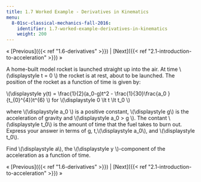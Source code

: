 ```yaml
---
title: 1.7 Worked Example - Derivatives in Kinematics
menu:
  8-01sc-classical-mechanics-fall-2016:
    identifier: 1.7-worked-example-derivatives-in-kinematics
    weight: 200
---
```

« [Previous]({{< ref "1.6-derivatives" >}}) | [Next]({{< ref "2.1-introduction-to-acceleration" >}}) »

A home-built model rocket is launched straight up into the air. At time \\(\\displaystyle t = 0 \\) the rocket is at rest, about to be launched. The position of the rocket as a function of time is given by:

\\(\\displaystyle y(t) = \\frac{1}{2}(a\_0-g)t^2 - \\frac{1}{30}\\frac{a\_0 }{t\_{0}^{4}}t^{6} \\) for \\(\\displaystyle 0 \\lt t \\lt t\_0 \\)

where \\(\\displaystyle a\_0 \\) is a positive constant, \\(\\displaystyle g\\) is the acceleration of gravity and \\(\\displaystyle a\_0 > g \\). The contant \\(\\displaystyle t\_0\\) is the amount of time that the fuel takes to burn out. Express your answer in terms of g, t,\\(\\displaystyle a\_0\\), and \\(\\displaystyle t\_0\\).

Find \\(\\displaystyle a\\), the \\(\\displaystyle y \\)-component of the acceleration as a function of time.

« [Previous]({{< ref "1.6-derivatives" >}}) | [Next]({{< ref "2.1-introduction-to-acceleration" >}}) »